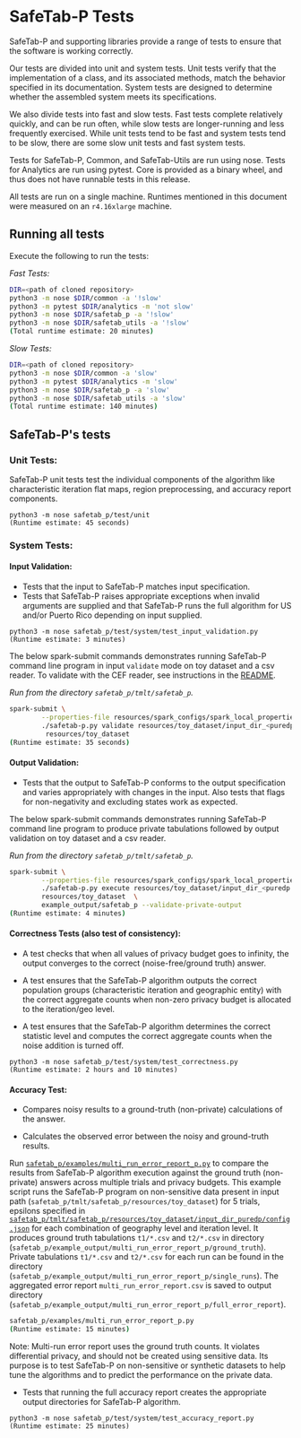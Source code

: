 # SafeTab-P Tests

SafeTab-P and supporting libraries provide a range of tests to ensure that the software is working correctly.

Our tests are divided into unit and system tests. Unit tests verify that the implementation of a class, and its associated methods, match the behavior specified in its documentation. System tests are designed to determine whether the assembled system meets its specifications.

We also divide tests into fast and slow tests. Fast tests complete relatively quickly, and can be run often, while slow tests are longer-running and less frequently exercised. While unit tests tend to be fast and system tests tend to be slow, there are some slow unit tests and fast system tests.

Tests for SafeTab-P, Common, and SafeTab-Utils are run using nose. Tests for Analytics are run using pytest. Core is provided as a binary wheel, and thus does not have runnable tests in this release.

All tests are run on a single machine. Runtimes mentioned in this document were measured on an `r4.16xlarge` machine.

## Running all tests

Execute the following to run the tests:

*Fast Tests:*

```bash
DIR=<path of cloned repository>
python3 -m nose $DIR/common -a '!slow'
python3 -m pytest $DIR/analytics -m 'not slow'
python3 -m nose $DIR/safetab_p -a '!slow'
python3 -m nose $DIR/safetab_utils -a '!slow'
(Total runtime estimate: 20 minutes)
```

*Slow Tests:*

```bash
DIR=<path of cloned repository>
python3 -m nose $DIR/common -a 'slow'
python3 -m pytest $DIR/analytics -m 'slow'
python3 -m nose $DIR/safetab_p -a 'slow'
python3 -m nose $DIR/safetab_utils -a 'slow'
(Total runtime estimate: 140 minutes)
```

## SafeTab-P's tests

### Unit Tests:

SafeTab-P unit tests test the individual components of the algorithm like characteristic iteration flat maps, region preprocessing, and accuracy report components.

```
python3 -m nose safetab_p/test/unit
(Runtime estimate: 45 seconds)
```

### System Tests:
#### **Input Validation**:

   * Tests that the input to SafeTab-P matches input specification.
   * Tests that SafeTab-P raises appropriate exceptions when invalid arguments are supplied and that SafeTab-P runs the full algorithm for US and/or Puerto Rico depending on input supplied.

```
python3 -m nose safetab_p/test/system/test_input_validation.py
(Runtime estimate: 3 minutes)
```

 The below spark-submit commands demonstrates running SafeTab-P command line program in input `validate` mode on toy dataset and a csv reader. To validate with the CEF reader, see instructions in the [README](./README.md).

*Run from the directory `safetab_p/tmlt/safetab_p`.*

```bash
spark-submit \
        --properties-file resources/spark_configs/spark_local_properties.conf \
        ./safetab-p.py validate resources/toy_dataset/input_dir_<puredp or zcdp> \
         resources/toy_dataset
(Runtime estimate: 35 seconds)
```

#### **Output Validation**:

* Tests that the output to SafeTab-P conforms to the output specification and varies appropriately with changes in the input. Also tests that flags for non-negativity and excluding states work as expected.

The below spark-submit commands demonstrates running SafeTab-P command line program to produce private tabulations followed by output validation on toy dataset and a csv reader.

*Run from the directory `safetab_p/tmlt/safetab_p`.*

```bash
spark-submit \
        --properties-file resources/spark_configs/spark_local_properties.conf \
        ./safetab-p.py execute resources/toy_dataset/input_dir_<puredp or zcdp>  \
        resources/toy_dataset  \
        example_output/safetab_p --validate-private-output
(Runtime estimate: 4 minutes)
```

#### **Correctness Tests (also test of consistency)**:

   * A test checks that when all values of privacy budget goes to infinity, the output converges to the correct (noise-free/ground truth) answer.

   * A test ensures that the SafeTab-P algorithm outputs the correct population groups (characteristic iteration and geographic entity) with the correct aggregate counts when non-zero privacy budget is allocated to the iteration/geo level.

   * A test ensures that the SafeTab-P algorithm determines the correct statistic level and computes the correct aggregate counts when the noise addition is turned off.

```
python3 -m nose safetab_p/test/system/test_correctness.py
(Runtime estimate: 2 hours and 10 minutes)
```

#### **Accuracy Test**:

   * Compares noisy results to a ground-truth (non-private) calculations of the answer.

   * Calculates the observed error between the noisy and ground-truth results.

Run [`safetab_p/examples/multi_run_error_report_p.py`](examples/multi_run_error_report_p.py) to compare the results from SafeTab-P algorithm execution against the ground truth (non-private) answers across multiple trials and privacy budgets. This example script runs the SafeTab-P program on non-sensitive data present in input path (`safetab_p/tmlt/safetab_p/resources/toy_dataset`) for 5 trials, epsilons specified in [`safetab_p/tmlt/safetab_p/resources/toy_dataset/input_dir_puredp/config.json`](tmlt/safetab_p/resources/toy_dataset/input_dir_puredp/config.json) for each combination of geography level and iteration level. It produces ground truth tabulations `t1/*.csv` and `t2/*.csv` in directory (`safetab_p/example_output/multi_run_error_report_p/ground_truth`). Private tabulations `t1/*.csv` and `t2/*.csv` for each run can be found in the directory (`safetab_p/example_output/multi_run_error_report_p/single_runs`). The aggregated error report `multi_run_error_report.csv` is saved to output directory (`safetab_p/example_output/multi_run_error_report_p/full_error_report`).


```bash
safetab_p/examples/multi_run_error_report_p.py
(Runtime estimate: 15 minutes)
```

Note: Multi-run error report uses the ground truth counts. It violates differential privacy, and should not be created using sensitive data. Its purpose is to test SafeTab-P on non-sensitive or synthetic datasets to help tune the algorithms and to predict the performance on the private data.

   * Tests that running the full accuracy report creates the appropriate output directories for SafeTab-P algorithm.

```
python3 -m nose safetab_p/test/system/test_accuracy_report.py
(Runtime estimate: 25 minutes)
```
